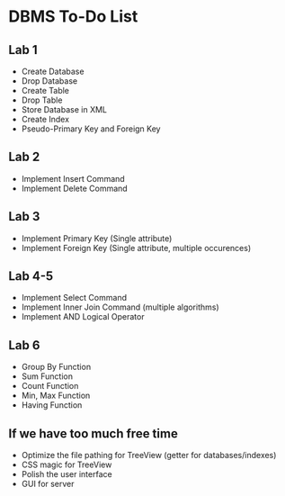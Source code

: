 # DBMS To-Do List

## Lab 1
- Create Database
- Drop Database
- Create Table
- Drop Table
- Store Database in XML
- Create Index
- Pseudo-Primary Key and Foreign Key

## Lab 2
- Implement Insert Command
- Implement Delete Command

## Lab 3
- Implement Primary Key (Single attribute)
- Implement Foreign Key (Single attribute, multiple occurences)

## Lab 4-5
- Implement Select Command
- Implement Inner Join Command (multiple algorithms)
- Implement AND Logical Operator

## Lab 6
- Group By Function
- Sum Function
- Count Function
- Min, Max Function
- Having Function

## If we have too much free time
- Optimize the file pathing for TreeView (getter for databases/indexes)
- CSS magic for TreeView
- Polish the user interface
- GUI for server
